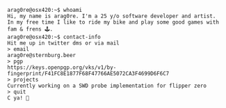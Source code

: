 ```console
arag0re@osx420:~$ whoami
Hi, my name is arag0re. I'm a 25 y/o software developer and artist.
In my free time I like to ride my bike and play some good games with fam & frens 🕹️.
arag0re@osx420:~$ contact-info
Hit me up in twitter dms or via mail
> email
arag0re@sternburg.beer
> pgp
https://keys.openpgp.org/vks/v1/by-fingerprint/F41FC8E1877F68F47766AE5072CA3F4699D6F6C7
> projects
Currently working on a SWD probe implementation for flipper zero
> quit
C ya! 👋
```
<!---
arag0re/arag0re is a ✨ special ✨ repository because its `README.md` (this file) appears on your GitHub profile.
You can click the Preview link to take a look at your changes.
--->

